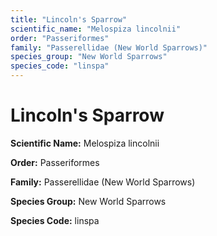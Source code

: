 ```yaml
---
title: "Lincoln's Sparrow"
scientific_name: "Melospiza lincolnii"
order: "Passeriformes"
family: "Passerellidae (New World Sparrows)"
species_group: "New World Sparrows"
species_code: "linspa"
---
```


# Lincoln's Sparrow

**Scientific Name:** Melospiza lincolnii

**Order:** Passeriformes

**Family:** Passerellidae (New World Sparrows)

**Species Group:** New World Sparrows

**Species Code:** linspa

